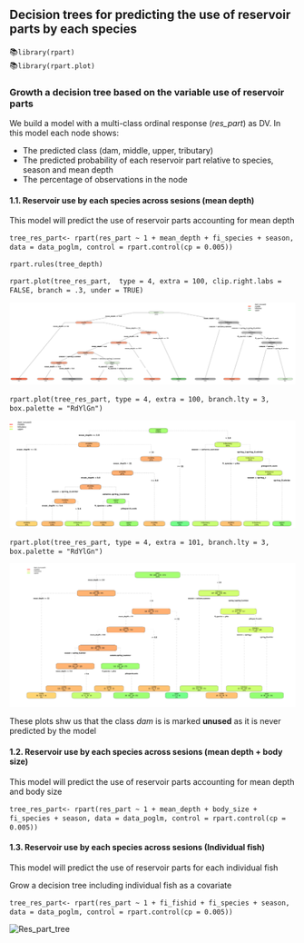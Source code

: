 ## Decision trees for predicting the use of reservoir parts by each species

:books:`library(rpart)`  
:books:`library(rpart.plot)`  

### Growth a decision tree based on the variable use of reservoir parts

We build a model with a multi-class ordinal response (_res_part_) as DV. In this model each node shows:

- The predicted class (dam, middle, upper, tributary)
- The predicted probability of each reservoir part relative to species, season and mean depth
- The percentage of observations in the node

#### 1.1. Reservoir use by each species across sesions (mean depth)

This model will predict the use of reservoir parts accounting for mean depth

```
tree_res_part<- rpart(res_part ~ 1 + mean_depth + fi_species + season, data = data_poglm, control = rpart.control(cp = 0.005))
```
```
rpart.rules(tree_depth)
```
```
rpart.plot(tree_res_part,  type = 4, extra = 100, clip.right.labs = FALSE, branch = .3, under = TRUE)
```
![Res_part_tree](/Plots/Res_part_tree_1.png "Res_part_tree")
```
rpart.plot(tree_res_part, type = 4, extra = 100, branch.lty = 3, box.palette = "RdYlGn")
```
![Res_part_tree](/Plots/Res_part_tree_2.png "Res_part_tree")
```
rpart.plot(tree_res_part, type = 4, extra = 101, branch.lty = 3, box.palette = "RdYlGn")
```
![Res_part_tree](/Plots/Res_part_tree_3.png "Res_part_tree")

These plots shw us that the class _dam_ is  is marked **unused** as it is never predicted by the model

#### 1.2. Reservoir use by each species across sesions (mean depth + body size)

This model will predict the use of reservoir parts accounting for mean depth and body size

```
tree_res_part<- rpart(res_part ~ 1 + mean_depth + body_size + fi_species + season, data = data_poglm, control = rpart.control(cp = 0.005))
```

#### 1.3. Reservoir use by each species across sesions (Individual fish)

This model will predict the use of reservoir parts for each individual fish

Grow a decision tree including individual fish as a covariate
```
tree_res_part<- rpart(res_part ~ 1 + fi_fishid + fi_species + season, data = data_poglm, control = rpart.control(cp = 0.005))
```
![Res_part_tree](/Plots/Res_part_tree_4.png "Res_part_tree")


